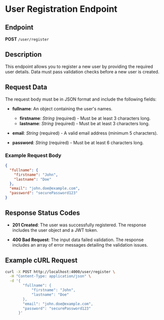 # User Registration Endpoint

## Endpoint
**POST** `/user/register`

## Description
This endpoint allows you to register a new user by providing the required user details. Data must pass validation checks before a new user is created.

## Request Data
The request body must be in JSON format and include the following fields:

- **fullname**: An object containing the user's names.
  - **firstname**: *String* (required) - Must be at least 3 characters long.
  - **lastname**: *String* (required) - Must be at least 3 characters long.

- **email**: *String* (required) - A valid email address (minimum 5 characters).

- **password**: *String* (required) - Must be at least 6 characters long.

### Example Request Body
```json
{
  "fullname": {
    "firstname": "John",
    "lastname": "Doe"
  },
  "email": "john.doe@example.com",
  "password": "securePassword123"
}
```

## Response Status Codes

- **201 Created**: The user was successfully registered. The response includes the user object and a JWT token.

- **400 Bad Request**: The input data failed validation. The response includes an array of error messages detailing the validation issues.

## Example cURL Request
```bash
curl -X POST http://localhost:4000/user/register \
  -H "Content-Type: application/json" \
  -d '{
        "fullname": {
            "firstname": "John",
            "lastname": "Doe"
        },
        "email": "john.doe@example.com",
        "password": "securePassword123"
      }'
```

